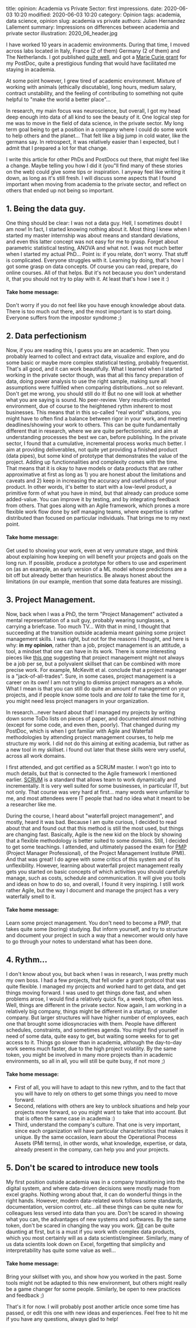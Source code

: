 title: opinion: Academia vs Private Sector: first impressions.
date: 2020-06-03 10:20
modified: 2020-06-03 10:20
category: Opinion
tags: academia, data science, opinion
slug: academia vs private
authors: Julien Hernandez Lallement
summary: Impressions on differences between academia and private sector
illustration: 2020_06_header.jpg

I have worked 10 years in academic environments. During that time, I moved across labs located in Italy, France (2 of them) Germany (2 of them) and The Netherlands. I got published [quite well](https://scholar.google.com/citations?user=ppDsLgIAAAAJ&hl=es&oi=ao), and got a [Marie Curie grant](https://cordis.europa.eu/project/id/745885) for my PostDoc, quite a prestigious funding that would have facilitated me staying in academia. 

At some point however, I grew tired of academic environment. Mixture of working with animals (ethically discutable), long hours, medium salary, contract unstability, and the feeling of contributing to something not quite helpful to "make the world a better place"... 

In research, my main focus was neuroscience, but overall, I got my head deep enough into data of all kind to see the beauty of it. One logical step for me was to move in the field of data science, in the private sector. My long term goal being to get a position in a company where I could do some work to help others and the planet... That felt like a big jump in cold water, like the germans say. In retrospect, it was relatively easier than I expected, but I admit that I prepared a lot for that change.


I write this article for other PhDs and PostDocs out there, that might feel like a change. Maybe telling you how I did it (you"ll find many of these stories on the web) could give some tips or inspiration. I anyway feel like writing it down, as long as it's still fresh.
I will discuss some aspects that I found important when moving from academia to the private sector, and reflect on others that ended up not being so important.

## 1. Being the data guy.
One thing should be clear: I was not a data guy. Hell, I sometimes doubt I am now! In fact, I started knowing nothing about it. Most thing I knew when I started my master internship was about means and standard deviations, and even this latter concept was not easy for me to grasp. Forget about parametric statistical testing, ANOVA and what not. I was not much better when I started my actual PhD... Point is: if you relate, don't worry. That stuff is complicated. Everyone struggles with it. Learning by doing, that's how I got some grasp on data concepts. Of course you can read, prepare, do online courses. All of that helps. But it's not because you don't understand it, that you should not try to play with it. At least that's how I see it :)

#### Take home message: 
Don't worry if you do not feel like you have enough knowledge about data. There is too much out there, and the most important is to start doing. Everyone suffers from the impostor syndrome ;)

## 2. Data perfectionism
Now, if you are reading this, I guess you are an academic. Then you probably learned to collect and extract data, visualize and explore, and do some basic or maybe more complex statistical testing, probably frequentist. That's all good, and it can work beautifully. What I learned when I started working in the private sector though, was that all this fancy preparation of data, doing power analysis to use the right sample, making sure all assumptions were fullfiled when comparing distributions...not so relevant. Don't get me wrong, you should still do it! But no one will look at whether what you are saying is sound. No peer-review. Very results-oriented environment, due of course to the heightened rythm inherent to most businesses. 
This means that in this so-called "real world" situations, you might have to often find a balance between rigor in your work, and meeting deadlines/showing your work to others. This can be quite fundamentally different that in research, where we are quite perfectionistic, and aim at understanding processes the best we can, before publishing. 
In the private sector, I found that a cumulative, incremental process works much better. I aim at providing deliverables, not quite yet providing a finished product (data pipes), but some kind of prototype that demonstrates the value of the project. Adding up functionnalities and complexity comes with the time. That means that it is okay to have models or data products that are rather approximative at first as long as 1) you are honest about the limitations and caveats and 2) keep in increasing the accuracy and usefulness of your product. In other words, it's better to start with a low-level product, a primitive form of what you have in mind, but that already can produce some added-value. You can improve it by testing, and by integrating feedback from others. That goes along with an Agile framework, which prones a more flexible work flow done by self managing teams, where expertise is rather distributed than focused on particular individuals. That brings me to my next point.

#### Take home message: 
Get used to showing your work, even at very unmature stage, and think about explaining how keeping on will benefit your projects and goals on the long run. If possible, produce a prototype for others to use and experiment on (as an example, an early version of a ML model whose predictions are a bit off but already better than heuristics. Be always honest about the limitations (in our example, mention that some data features are missing).

## 3. Project Management.
Now, back when I was a PhD, the term "Project Management" activated a mental representation of a suit guy, probably wearing sunglasses, a carrying a briefcase. Too much TV... With that in mind, I thought that succeeding at the transition outside academia meant gaining some project management skills. I was right, but not for the reasons I thought, and here is why: **in my opinion**, rather than a job, project management is an attitude, a tool, a mindset that one can have in its work. There is some interesting pieces like [this one](https://www.sciencedirect.com/science/article/abs/pii/S0263786317308554) suggesting that project management might not always be a job per se, but a polyvalent skillset that can be combined with more precise work. For example, McKevitt et al. conclude that a project manager is a "jack-of-all-trades". Sure, in some cases, project management is a career on its own! I am not trying to dismiss project managers as a whole. What I mean is that you can still do quite an amount of management on your projects, and if people know some tools and *are told to* take the time for it, you might need less project managers in your organization.

In research...never heard about that! I managed my projects by writing down some ToDo lists on pieces of paper, and documented almost nothing (except for some code, and even then, poorly). That changed during my PostDoc, which is when I got familiar with Agile and Waterfall methodologies by attending project management courses, to help me structure my work. I did not do this aiming at exiting academia, but rather as a new tool in my skillset. i found out later that these skills were very useful, across all work domains.

I first attended, and got certified as a SCRUM master. I won't go into to much details, but that is connected to the Agile framework I mentioned earlier. [SCRUM](https://www.scrum.org/resources/what-is-scrum) is a standard that allows team to work dynamically and incrementally. It is very well suited for some businesses, in particular IT, but not only. That course was very hard at first... many words were unfamiliar to me, and most attendees were IT people that had no idea what it meant to be a researcher like me.

During the course, I heard about "waterfall project management", and mostly, heard it was bad. Because I am quite curious, I decided to read about that and found out that this method is still the most used, but things are changing fast. Basically, Agile is the new kid on the block by showing that a flexible methodology is better suited to some domains. Still, I decided to get some teachings. I attended, and ultimately passed the exam for [PMP](https://www.pmi.org/certifications) (Project Manager Professional), of the Project Management Institute (PMI). And that was great! I do agree with some critics of this system and of its unflexibility. However, learning about waterfall project management really gets you started on basic concepts of which activities you should carefully manage, such as costs, schedule and communication. It will give you tools and ideas on how to do so, and overall, I found it very inspiring. I still work rather Agile, but the way I document and manage the project has a very waterfally smell to it. 

#### Take home message: 
Learn some project management. You don't need to become a PMP, that takes quite some (boring) studying. But inform yourself, and try to structure and document your project in such a way that a newcomer would only have to go through your notes to understand what has been done.

## 4. Rythm...
I don't know about you, but back when I was in research, I was pretty much my own boss. I had a few projects, that fell under a grant protocol that was quite flexible. I managed my projects and worked hard to get data, and get things moving forward. I was used to get things done fast, and when problems arose, I would find a relatively quick fix, a week tops, often less.
Well, things are different in the private sector. Now again, I am working in a relatively big company, things might be different in a startup, or smaller company. But larger structures will have higher number of employees, each one that brought some idiosyncracies with them. People have different schedules, constraints, and sometimes agenda. You might find yourself in need of some data, quite easy to get, but waiting some weeks for to get access to it. Things go slower than in academia, although the day-to-day work seems much faster, due to the high project volatility. By the same token, you might be involved in many more projects than in academic environments, so all in all, you will still be quite busy, if not more ;) 

#### Take home message: 
* First of all, you will have to adapt to this new rythm, and to the fact that you will have to rely on others to get some things you need to move forward. 
* Second, relations with others are key to unblock situations and help your projects more forward, so you might want to take that into account. But that is often the same case in academia :) 
* Third, understand the company's culture. That one is very important, since each organization will have particular characteristics that makes it unique. By the same occasion, learn about the Operational Process Assets (PMI terms), in other words, what knowledge, expertise, or data, already present in the company, can help you and your projects. 

## 5. Don't be scared to introduce new tools
My first position outside academia was in a company transitioning into the digital system, and where data-driven decisions were mostly made from excel graphs. Nothing wrong about that, it can do wonderful things in the right hands. However, modern data-related work follows some standards, documentation, version control, etc...all these things can be quite new for colleagues less versed into data than you are. Don't be scared in showing what you can, the advantages of new systems and softwares. By the same token, don't be scared in changing the way you work. [Git](https://git-scm.com/) can be quite daunting at first, but is a must if you work with complex data products, which you most certainly will as a data scientist/engineer. Similarly, many of us data scientits look down on Excel, forgetting that simplicity and interpretability has quite some value as well...

#### Take home message: 
Bring your skillset with you, and show how you worked in the past. Some tools might not be adapted to this new environment, but others might really be a game changer for some people. Similarly, be open to new practices and feedback ;)


That's it for now. I will probably post another article once some time has passed, or edit this one with new ideas and experiences. Feel free to hit me if you have any questions, always glad to help!

